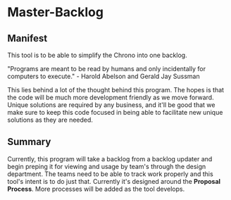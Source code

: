 # Master-Backlog
## Manifest
This tool is to be able to simplify the Chrono into one backlog.

"Programs are meant to be read by humans and only incidentally for computers to execute." - Harold Abelson and Gerald Jay Sussman

This lies behind a lot of the thought behind this program. The hopes is that the code will be much more development friendly as we move forward. Unique solutions are required by any business, and it'll be good that we make sure to keep this code focused in being able to facilitate new unique solutions as they are needed.

## Summary
Currently, this program will take a backlog from a backlog updater and begin preping it for viewing and usage by team's through the design department. The teams need to be able to track work properly and this tool's intent is to do just that. Currently it's designed around the **Proposal Process**. More processes will be added as the tool develops.
